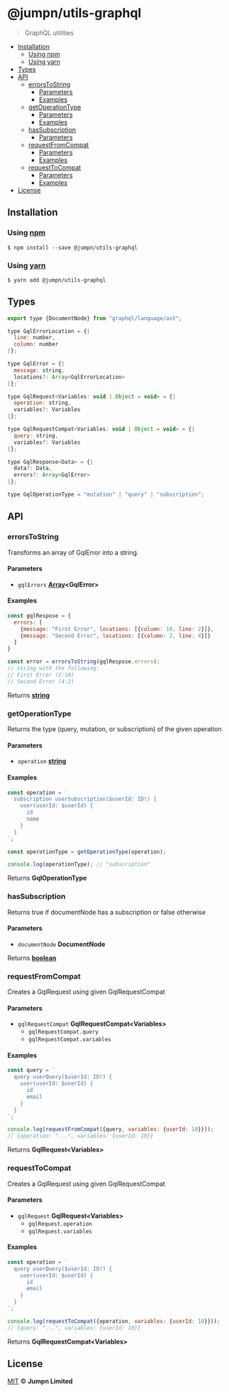 # @jumpn/utils-graphql

> GraphQL utilities

<!-- START doctoc generated TOC please keep comment here to allow auto update -->
<!-- DON'T EDIT THIS SECTION, INSTEAD RE-RUN doctoc TO UPDATE -->
<!-- END doctoc -->

- [Installation](#installation)
  - [Using npm](#using-npm)
  - [Using yarn](#using-yarn)
- [Types](#types)
- [API](#api)
  - [errorsToString](#errorstostring)
    - [Parameters](#parameters)
    - [Examples](#examples)
  - [getOperationType](#getoperationtype)
    - [Parameters](#parameters-1)
    - [Examples](#examples-1)
  - [hasSubscription](#hassubscription)
    - [Parameters](#parameters-2)
  - [requestFromCompat](#requestfromcompat)
    - [Parameters](#parameters-3)
    - [Examples](#examples-2)
  - [requestToCompat](#requesttocompat)
    - [Parameters](#parameters-4)
    - [Examples](#examples-3)
- [License](#license)

<!-- END doctoc generated TOC please keep comment here to allow auto update -->

## Installation

### Using [npm](https://docs.npmjs.com/cli/npm)

    $ npm install --save @jumpn/utils-graphql

### Using [yarn](https://yarnpkg.com)

    $ yarn add @jumpn/utils-graphql

## Types

```javascript
export type {DocumentNode} from "graphql/language/ast";

type GqlErrorLocation = {|
  line: number,
  column: number
|};

type GqlError = {|
  message: string,
  locations?: Array<GqlErrorLocation>
|};

type GqlRequest<Variables: void | Object = void> = {|
  operation: string,
  variables?: Variables
|};

type GqlRequestCompat<Variables: void | Object = void> = {|
  query: string,
  variables?: Variables
|};

type GqlResponse<Data> = {|
  data?: Data,
  errors?: Array<GqlError>
|};

type GqlOperationType = "mutation" | "query" | "subscription";
```

## API

<!-- Generated by documentation.js. Update this documentation by updating the source code. -->

### errorsToString

Transforms an array of GqlError into a string.

#### Parameters

-   `gqlErrors` **[Array](https://developer.mozilla.org/docs/Web/JavaScript/Reference/Global_Objects/Array)&lt;GqlError>** 

#### Examples

```javascript
const gqlRespose = {
  errors: [
    {message: "First Error", locations: [{column: 10, line: 2}]},
    {message: "Second Error", locations: [{column: 2, line: 4}]}
  ]
}

const error = errorsToString(gqlRespose.errors);
// string with the following:
// First Error (2:10)
// Second Error (4:2)
```

Returns **[string](https://developer.mozilla.org/docs/Web/JavaScript/Reference/Global_Objects/String)** 

### getOperationType

Returns the type (query, mutation, or subscription) of the given operation

#### Parameters

-   `operation` **[string](https://developer.mozilla.org/docs/Web/JavaScript/Reference/Global_Objects/String)** 

#### Examples

```javascript
const operation = `
  subscription userSubscription($userId: ID!) {
    user(userId: $userId) {
      id
      name
    }
  }
`;

const operationType = getOperationType(operation);

console.log(operationType); // "subscription"
```

Returns **GqlOperationType** 

### hasSubscription

Returns true if documentNode has a subscription or false otherwise

#### Parameters

-   `documentNode` **DocumentNode** 

Returns **[boolean](https://developer.mozilla.org/docs/Web/JavaScript/Reference/Global_Objects/Boolean)** 

### requestFromCompat

Creates a GqlRequest using given GqlRequestCompat

#### Parameters

-   `gqlRequestCompat` **GqlRequestCompat&lt;Variables>** 
    -   `gqlRequestCompat.query`  
    -   `gqlRequestCompat.variables`  

#### Examples

```javascript
const query = `
  query userQuery($userId: ID!) {
    user(userId: $userId) {
      id
      email
    }
  }
`;

console.log(requestFromCompat({query, variables: {userId: 10}}));
// {operation: "...", variables: {userId: 10}}
```

Returns **GqlRequest&lt;Variables>** 

### requestToCompat

Creates a GqlRequest using given GqlRequestCompat

#### Parameters

-   `gqlRequest` **GqlRequest&lt;Variables>** 
    -   `gqlRequest.operation`  
    -   `gqlRequest.variables`  

#### Examples

```javascript
const operation = `
  query userQuery($userId: ID!) {
    user(userId: $userId) {
      id
      email
    }
  }
`;

console.log(requestToCompat({operation, variables: {userId: 10}}));
// {query: "...", variables: {userId: 10}}
```

Returns **GqlRequestCompat&lt;Variables>** 

## License

[MIT](LICENSE.txt) :copyright: **Jumpn Limited**
